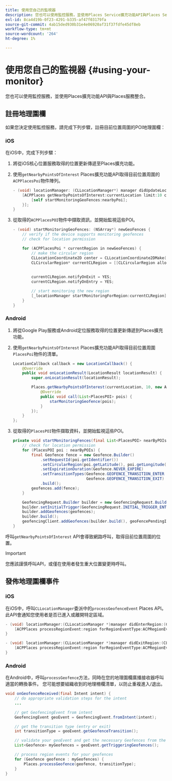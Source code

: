 ```yaml
---
title: 使用您自己的監視器
description: 您也可以使用監控服務，並使用Places Service擴充功能API與Places Service整合。
exl-id: 8ca4d19b-0f23-4291-b335-af47f03179fa
source-git-commit: 4ab15ded930b31e4e06920af31f37fdfe45df8eb
workflow-type: tm+mt
source-wordcount: '264'
ht-degree: 1%

---
```


# 使用您自己的監視器 {#using-your-monitor}

您也可以使用監控服務，並使用Places擴充功能API與Places服務整合。

## 註冊地理圍欄

如果您決定使用監控服務，請完成下列步驟，註冊目前位置周圍的POI地理圍欄：

### iOS

在iOS中，完成下列步驟：

1. 將從iOS核心位置服務取得的位置更新傳遞至Places擴充功能。

1. 使用`getNearbyPointsOfInterest` Places擴充功能API取得目前位置周圍的`ACPPlacesPoi`物件陣列。

   ```objective-c
   - (void) locationManager: (CLLocationManager*) manager didUpdateLocations: (NSArray<CLLocation*>*) locations {
       [ACPPlaces getNearbyPointsOfInterest:currentLocation limit:10 callback: ^ (NSArray<ACPPlacesPoi*>* _Nullable nearbyPoi) {
           [self startMonitoringGeoFences:nearbyPoi];
       }];
   }
   ```

1. 從取得的`ACPPlacesPOI`物件中擷取資訊，並開始監視這些POI。

   ```objective-c
   - (void) startMonitoringGeoFences: (NSArray*) newGeoFences {
       // verify if the device supports monitoring geofences
       // check for location permission
   
       for (ACPPlacesPoi * currentRegion in newGeoFences) {
           // make the circular region
           CLLocationCoordinate2D center = CLLocationCoordinate2DMake(currentRegion.latitude, currentRegion.longitude);
           CLCircularRegion* currentCLRegion = [[CLCircularRegion alloc] initWithCenter:center
                                                                                 radius:currentRegion.radius
                                                                             identifier:currentRegion.identifier];
           currentCLRegion.notifyOnExit = YES;
           currentCLRegion.notifyOnEntry = YES;
   
           // start monitoring the new region
           [_locationManager startMonitoringForRegion:currentCLRegion];
       }
   }
   ```

### Android

1. 將從Google Play服務或Android定位服務取得的位置更新傳遞到Places擴充功能。

1. 使用`getNearbyPointsOfInterest` Places擴充功能API取得目前位置周圍`PlacesPoi`物件的清單。

   ```java
   LocationCallback callback = new LocationCallback() {
       @Override
       public void onLocationResult(LocationResult locationResult) {
           super.onLocationResult(locationResult);
   
           Places.getNearbyPointsOfInterest(currentLocation, 10, new AdobeCallback<List<PlacesPOI>>() {
               @Override
               public void call(List<PlacesPOI> pois) {
                   starMonitoringGeofence(pois);
               }
           });
       }
   };
   ```

1. 從取得的`PlacesPOI`物件擷取資料，並開始監視這些POI。

   ```java
   private void startMonitoringFences(final List<PlacesPOI> nearByPOIs) {
       // check for location permission
       for (PlacesPOI poi : nearByPOIs) {
           final Geofence fence = new Geofence.Builder()
               .setRequestId(poi.getIdentifier())
               .setCircularRegion(poi.getLatitude(), poi.getLongitude(), poi.getRadius())
               .setExpirationDuration(Geofence.NEVER_EXPIRE)
               .setTransitionTypes(Geofence.GEOFENCE_TRANSITION_ENTER |
                                   Geofence.GEOFENCE_TRANSITION_EXIT)
               .build();
           geofences.add(fence);
       }
   
       GeofencingRequest.Builder builder = new GeofencingRequest.Builder();
       builder.setInitialTrigger(GeofencingRequest.INITIAL_TRIGGER_ENTER);
       builder.addGeofences(geofences);
       builder.build();
       geofencingClient.addGeofences(builder.build(), geoFencePendingIntent)
   }
   ```


呼叫`getNearbyPointsOfInterest` API會導致網路呼叫，取得目前位置周圍的位置。

>[!IMPORTANT]
>
>您應該謹慎呼叫API，或僅在使用者發生重大位置變更時呼叫。

## 發佈地理圍欄事件

### iOS

在iOS中，呼叫`CLLocationManager`委派中的`processGeofenceEvent` Places API。 此API會通知您使用者是否已進入或離開特定區域。

```objective-c
- (void) locationManager:(CLLocationManager *)manager didEnterRegion:(CLRegion *)region {
    [ACPPlaces processRegionEvent:region forRegionEventType:ACPRegionEventTypeEntry];
}

- (void) locationManager:(CLLocationManager *)manager didExitRegion:(CLRegion *)region {
    [ACPPlaces processRegionEvent:region forRegionEventType:ACPRegionEventTypeExit];
}
```

### Android

在Android中，呼叫`processGeofence`方法，同時在您的地理圍欄廣播接收器呼叫適當的轉換事件。 您可能想要組織收到的地理柵欄清單，以防止重複進入/退出。

```java
void onGeofenceReceived(final Intent intent) {
    // do appropriate validation steps for the intent
    ...

    // get GeofencingEvent from intent
    GeofencingEvent geoEvent = GeofencingEvent.fromIntent(intent);

    // get the transition type (entry or exit)
    int transitionType = geoEvent.getGeofenceTransition();

    // validate your geoEvent and get the necessary Geofences from the list
    List<Geofence> myGeofences = geoEvent.getTriggeringGeofences();

    // process region events for your geofences
    for (Geofence geofence : myGeofences) {
        Places.processGeofence(geofence, transitionType);
    }
}
```
